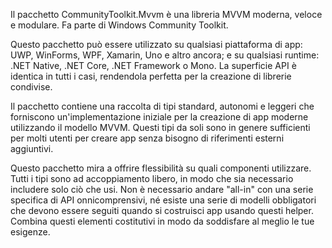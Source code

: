 ﻿Il pacchetto CommunityToolkit.Mvvm è una libreria MVVM moderna, veloce e modulare. Fa parte di Windows Community Toolkit.

Questo pacchetto può essere utilizzato su qualsiasi piattaforma di app: UWP, WinForms, WPF, Xamarin, Uno e altro ancora; e su qualsiasi runtime: .NET Native, .NET Core, .NET Framework o Mono. La superficie API è identica in tutti i casi, rendendola perfetta per la creazione di librerie condivise.

Il pacchetto contiene una raccolta di tipi standard, autonomi e leggeri che forniscono un'implementazione iniziale per la creazione di app moderne utilizzando il modello MVVM. Questi tipi da soli sono in genere sufficienti per molti utenti per creare app senza bisogno di riferimenti esterni aggiuntivi.

Questo pacchetto mira a offrire flessibilità su quali componenti utilizzare. Tutti i tipi sono ad accoppiamento libero, in modo che sia necessario includere solo ciò che usi. Non è necessario andare "all-in" con una serie specifica di API onnicomprensivi, né esiste una serie di modelli obbligatori che devono essere seguiti quando si costruisci app usando questi helper. Combina questi elementi costitutivi in modo da soddisfare al meglio le tue esigenze.